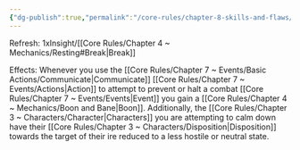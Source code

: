 ```yaml
---
{"dg-publish":true,"permalink":"/core-rules/chapter-8-skills-and-flaws/skill-list/insight/rank-4/de-escalation/"}
---
```


Refresh: 1xInsight/[[Core Rules/Chapter 4 ~ Mechanics/Resting#Break\|Break]]

Effects:
Whenever you use the [[Core Rules/Chapter 7 ~ Events/Basic Actions/Communicate\|Communicate]] [[Core Rules/Chapter 7 ~ Events/Actions\|Action]] to attempt to prevent or halt a combat [[Core Rules/Chapter 7 ~ Events/Events\|Event]] you gain a [[Core Rules/Chapter 4 ~ Mechanics/Boon and Bane\|Boon]]. Additionally, the [[Core Rules/Chapter 3 ~ Characters/Character\|Characters]] you are attempting to calm down have their [[Core Rules/Chapter 3 ~ Characters/Disposition\|Disposition]] towards the target of their ire reduced to a less hostile or neutral state.